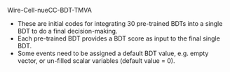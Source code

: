  Wire-Cell-nueCC-BDT-TMVA
 * These are initial codes for integrating 30 pre-trained BDTs into a single BDT to do a final decision-making.
 * Each pre-trained BDT provides a BDT score as input to the final single BDT.
 * Some events need to be assigned a default BDT value, e.g. empty vector, or un-filled scalar variables (default value = 0).

